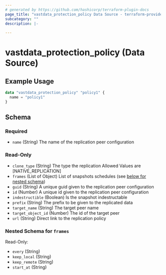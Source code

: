 ```yaml
---
# generated by https://github.com/hashicorp/terraform-plugin-docs
page_title: "vastdata_protection_policy Data Source - terraform-provider-vastdata"
subcategory: ""
description: |-
  
---
```


# vastdata_protection_policy (Data Source)



## Example Usage

```terraform
data "vastdata_protection_policy" "policy1" {
  name = "policy1"
}
```

<!-- schema generated by tfplugindocs -->
## Schema

### Required

- `name` (String) The name of the replication peer configuration

### Read-Only

- `clone_type` (String) The type the replication Allowed Values are [NATIVE_REPLICATION]
- `frames` (List of Object) List of snapshots schedules (see [below for nested schema](#nestedatt--frames))
- `guid` (String) A unique guid given to the  replication peer configuration
- `id` (Number) A unique id given to the replication peer configuration
- `indestructible` (Boolean) Is the snapshot indestructable
- `prefix` (String) The prefix to be given to the replicated data
- `target_name` (String) The target peer name
- `target_object_id` (Number) The id of the target peer
- `url` (String) Direct link to the replication policy

<a id="nestedatt--frames"></a>
### Nested Schema for `frames`

Read-Only:

- `every` (String)
- `keep_local` (String)
- `keep_remote` (String)
- `start_at` (String)

